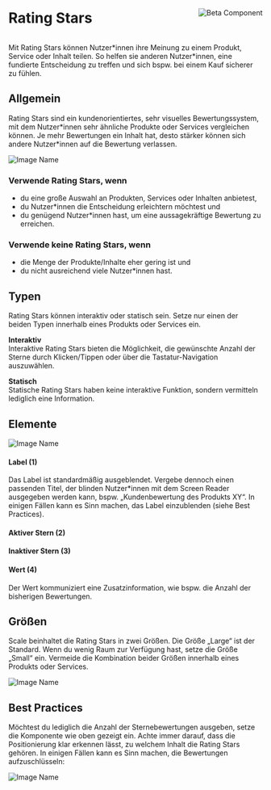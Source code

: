<div style="display: inline-flex; align-items: center; justify-content: space-between; width: 100%;">
    <h1>Rating Stars</h1>
    <img src="assets/beta.png" alt="Beta Component" />
</div>

Mit Rating Stars können Nutzer\*innen ihre Meinung zu einem Produkt, Service oder Inhalt teilen. So helfen sie anderen Nutzer\*innen, eine fundierte Entscheidung zu treffen und sich bspw. bei einem Kauf sicherer zu fühlen.

## Allgemein

Rating Stars sind ein kundenorientiertes, sehr visuelles Bewertungssystem, mit dem Nutzer\*innen sehr ähnliche Produkte oder Services vergleichen können. Je mehr Bewertungen ein Inhalt hat, desto stärker können sich andere Nutzer\*innen auf die Bewertung verlassen.

![Image Name](assets/3_components/rating-stars/RatingStars-Allgemein.png)

### Verwende Rating Stars, wenn

- du eine große Auswahl an Produkten, Services oder Inhalten anbietest,
- du Nutzer\*innen die Entscheidung erleichtern möchtest und
- du genügend Nutzer\*innen hast, um eine aussagekräftige Bewertung zu erreichen.

### Verwende keine Rating Stars, wenn

- die Menge der Produkte/Inhalte eher gering ist und
- du nicht ausreichend viele Nutzer\*innen hast.

## Typen

Rating Stars können interaktiv oder statisch sein. Setze nur einen der beiden Typen innerhalb eines Produkts oder Services ein.

**Interaktiv**<br/>
Interaktive Rating Stars bieten die Möglichkeit, die gewünschte Anzahl der Sterne durch Klicken/Tippen oder über die Tastatur-Navigation auszuwählen.

**Statisch**<br/>
Statische Rating Stars haben keine interaktive Funktion, sondern vermitteln lediglich eine Information.

## Elemente

![Image Name](assets/3_components/rating-stars/RatingStars-Elemente.png)

#### Label (1)

Das Label ist standardmäßig ausgeblendet. Vergebe dennoch einen passenden Titel, der blinden Nutzer\*innen mit dem Screen Reader ausgegeben werden kann, bspw. „Kundenbewertung des Produkts XY“.
In einigen Fällen kann es Sinn machen, das Label einzublenden (siehe Best Practices).

#### Aktiver Stern (2)

#### Inaktiver Stern (3)

#### Wert (4)

Der Wert kommuniziert eine Zusatzinformation, wie bspw. die Anzahl der bisherigen Bewertungen.

## Größen

Scale beinhaltet die Rating Stars in zwei Größen. Die Größe „Large“ ist der Standard. Wenn du wenig Raum zur Verfügung hast, setze die Größe „Small“ ein. Vermeide die Kombination beider Größen innerhalb eines Produkts oder Services.

![Image Name](assets/3_components/rating-stars/RatingStars-Groessen.png)

## Best Practices

Möchtest du lediglich die Anzahl der Sternebewertungen ausgeben, setze die Komponente wie oben gezeigt ein. Achte immer darauf, dass die Positionierung klar erkennen lässt, zu welchem Inhalt die Rating Stars gehören.
In einigen Fällen kann es Sinn machen, die Bewertungen aufzuschlüsseln:

![Image Name](assets/3_components/rating-stars/RatingStars-Best-Practices.png)
